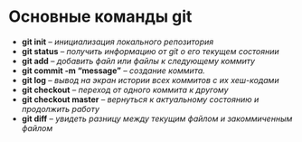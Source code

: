 # Основные команды git
* **git init** – *инициализация локального репозитория*
* **git status** – *получить информацию от git о его текущем состоянии*
* **git add** – *добавить файл или файлы к следующему коммиту*
* **git commit -m “message”** – *создание коммита.*
* **git log** – *вывод на экран истории всех коммитов с их хеш-кодами*
* **git checkout** – *переход от одного коммита к другому*
* **git checkout master** – *вернуться к актуальному состоянию и продолжить работу*
* **git diff** – *увидеть разницу между текущим файлом и закоммиченным файлом*
